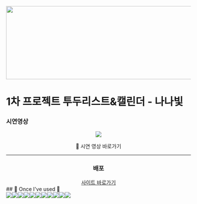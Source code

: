 <div align="left">

<img src="/public/assets/images/logo.svg" width="1000" height="200">

# 1차 프로젝트 투두리스트&캘린더 - 나나빛

<h3>시연영상</h3>
<div align="center">
 <p>
      <img src="./public/assets/nanabit.gif"/>
    </p>
    <span>
        🔹
        <a herf="https://youtu.be/9b_Pi58xkMg" target="_blank">
            시연 영상 바로가기
        </a>
    </span>
</div>

---

<div align="center">
<h3>배포</h3>
<div align="center">
    <span>
        <a href="http://192.168.0.144:5223/" target="_blank">
            사이트 바로가기
        </a>
    </span>
</div>
</div>
## 🔨 Once I've used 🔨

<div style="display:flex; flex-direction:row;">
 <img src="https://img.shields.io/badge/React-61DAFB?style=flat&logo=react&logoColor=white" />
     <img src="https://img.shields.io/badge/Node.js-339933?style=flat&for-the-badge&logo=Node.js&logoColor=white">
    <img src="https://img.shields.io/badge/axios-5A29E4?style=flat&logo=axios&logoColor=white" />
    <img src="https://img.shields.io/badge/JavaScript-F7DF1E?style=flat&logo=JavaScript&logoColor=white" />
    <img src="https://img.shields.io/badge/typescript-3178C6?style=flat&for-the-badge&logo=typescript&logoColor=white">
    <img src="https://img.shields.io/badge/StyledComponents-DB7093?style=flat&logo=styledcomponents&logoColor=white" />
    <img src="https://img.shields.io/badge/Sass-CC6699?style=flat&for-the-badge&logo=Sass&logoColor=white">
    <img src="https://img.shields.io/badge/CSS3-1572B6?style=flat&logo=CSS3&logoColor=white" />
    <img src="https://img.shields.io/badge/HTML5-E34F26?style=flat&logo=HTML5&logoColor=white" />
    <img src="https://img.shields.io/badge/Ant Design-0170FE?style=flat&for-the-badge&logo=Ant Design&logoColor=white">
    <img src="https://img.shields.io/badge/Swiper-6332F6?style=flat&for-the-badge&logo=Swiper&logoColor=white">
    <br />
    
</div>
   
</div><br>
</div>
